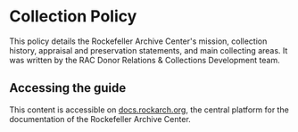 # Collection Policy

This policy details the Rockefeller Archive Center's mission, collection history, appraisal and preservation statements, and main collecting areas. It was written by the RAC Donor Relations & Collections Development team.


## Accessing the guide

This content is accessible on [docs.rockarch.org](docs.rockarch.org), the central platform for the documentation of the Rockefeller Archive Center.